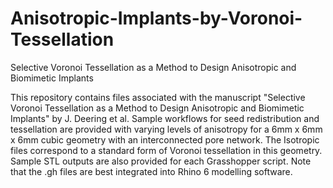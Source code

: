 # Anisotropic-Implants-by-Voronoi-Tessellation
Selective Voronoi Tessellation as a Method to Design Anisotropic and Biomimetic Implants

This repository contains files associated with the manuscript "Selective Voronoi Tessellation as a Method to Design 
Anisotropic and Biomimetic Implants" by J. Deering et al. Sample workflows for seed redistribution and tessellation
are provided with varying levels of anisotropy for a 6mm x 6mm x 6mm cubic geometry with an interconnected pore network.
The Isotropic files correspond to a standard form of Voronoi tessellation in this geometry. Sample STL outputs are also
provided for each Grasshopper script. Note that the .gh files are best integrated into Rhino 6 modelling software.
